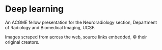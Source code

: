 # Deep learning

An ACGME fellow presentation for the Neuroradiology section, Department of Radiology and Biomedical Imaging, UCSF.

Images scraped from across the web, source links embedded, © their original creators.
